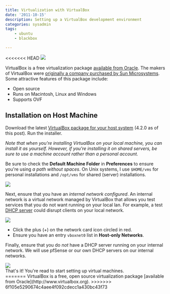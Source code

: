 ```yaml
---
title: Virtualization with VirtualBox
date: '2011-10-15'
description: Setting up a VirtualBox development environment
categories: sysadmin
tags:
    - ubuntu
    - blackbox

---
```


<<<<<<< HEAD
<img src="http://dl.dropbox.com/u/59707331/ruhoh/nkabir.ruhoh.com/media/toolbox-folder-256.png" />

VirtualBox is a free virtualization package [available from Oracle](http://www.virtualbox.org). The makers of VirtualBox were [originally a company purchased by Sun Microsystems](http://en.wikipedia.org/wiki/VirtualBox). Some attractive features of this package include:

* Open source
* Runs on Macintosh, Linux and Windows
* Supports OVF

## Installation on Host Machine

Download the latest [VirtualBox package for your host system](https://www.virtualbox.org/wiki/Downloads) (4.2.0 as of this post). Run the installer.

<div class="alert alert-info">
<em>Note that when you're installing VirtualBox on your local machine, you can install it as yourself. However, if you're installing it on shared servers, be sure to use a machine account rather than a personal account.</em>
</div>

Be sure to check the **Default Machine Folder** in **Preferences** to ensure you're using _a path without spaces_. On Unix systems, I use `$HOME/vms` for personal installations and `/opt/vms` for shared (server) installations.

<img class="diagram" src="http://dl.dropbox.com/u/59707331/ruhoh/nkabir.ruhoh.com/posts/sysadmin/virtualization-with-virtualbox/config-virtualbox-001.png" />

Next, ensure that you have an _internal network configured_. An internal network is a virtual network managed by VirtualBox that allows you test services that you do not want running on your local lan. For example, a test [DHCP server](http://en.wikipedia.org/wiki/Dynamic_Host_Configuration_Protocol) could disrupt clients on your local network.

<img class="diagram" src="http://dl.dropbox.com/u/59707331/ruhoh/nkabir.ruhoh.com/posts/sysadmin/virtualization-with-virtualbox/config-virtualbox-002.png" />

* Click the plus (+) on the network card icon circled in red.
* Ensure you have an entry `vboxnet0` list in **Host-only Networks**.

Finally, ensure that you do _not_ have a DHCP server running on your internal network. We will use pfSense or our own DHCP servers on our internal networks.

<img class="diagram" src="http://dl.dropbox.com/u/59707331/ruhoh/nkabir.ruhoh.com/posts/sysadmin/virtualization-with-virtualbox/config-virtualbox-003.png" />

<div class="alert alert-success">
That's it! You're read to start setting up virtual machines.
</div>
=======
VirtualBox is a free, open source virtualization package [available from Oracle](http://www.virtualbox.org).
>>>>>>> 6f105e5290674c4aee4f092cdecc1a430bc43f73
